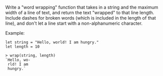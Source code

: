 
Write a "word wrapping" function that takes in a string and the maximum width of a line of text, and return the text "wrapped" to that line length. Include dashes for broken words (which is included in the length of that line), and don't let a line start with a non-alphanumeric character.

Example:

```
let string = "Hello, world! I am hungry."
let length = 10

> wrap(string, length)
`Hello, wo-
 rld! I am
 hungry.`
```